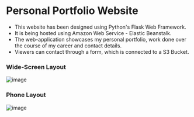 # Personal Portfolio Website

- This website has been designed using Python's Flask Web Framework.
- It is being hosted using Amazon Web Service - Elastic Beanstalk.
- The web-application showcases my personal portfolio, work done over the course of my career and contact details.
- Viewers can contact through a form, which is connected to a S3 Bucket.

### Wide-Screen Layout
![image](https://github.com/ayushmaanFCB/Portfolio-Ayushmaan/assets/92968225/23012619-00a6-42f7-9d41-feb588eeb10f)


### Phone Layout
![image](https://github.com/ayushmaanFCB/Portfolio-Ayushmaan/assets/92968225/e2d91311-972d-47d0-9840-8ee4a9a7013b)

